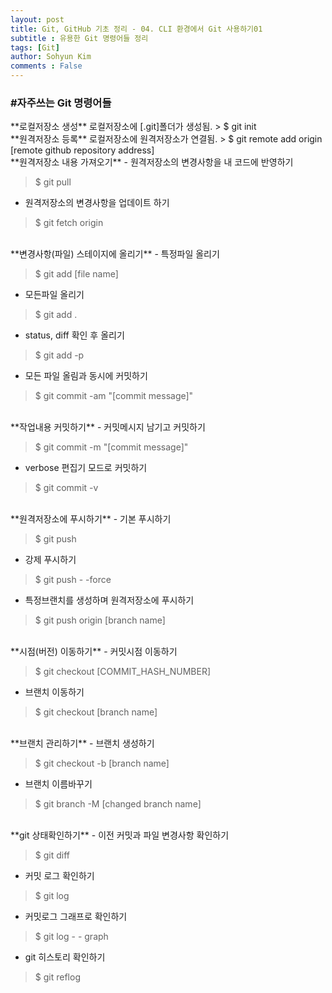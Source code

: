 ```yaml
---
layout: post
title: Git, GitHub 기초 정리 - 04. CLI 환경에서 Git 사용하기01
subtitle : 유용한 Git 명령어들 정리
tags: [Git]
author: Sohyun Kim
comments : False
---
```


<h3>#자주쓰는 Git 명령어들</h3>
**로컬저장소 생성**   
로컬저장소에 [.git]폴더가 생성됨.   
> $ git init   
   
<br>
**원격저장소 등록**   
로컬저장소에 원격저장소가 연결됨.   
> $ git remote add origin [remote github repository address]   
   
<br>
**원격저장소 내용 가져오기**   
- 원격저장소의 변경사항을 내 코드에 반영하기   
   
> $ git pull
   
- 원격저장소의 변경사항을 업데이트 하기   
   
> $ git fetch origin   

<br>
**변경사항(파일) 스테이지에 올리기**   
- 특정파일 올리기   
   
> $ git add [file name]   
   
- 모든파일 올리기   
   
> $ git add .   
   
- status, diff 확인 후 올리기   
   
> $ git add -p   
   
- 모든 파일 올림과 동시에 커밋하기   
   
> $ git commit -am "[commit message]"     
   
   
<br>
**작업내용 커밋하기**   
- 커밋메시지 남기고 커밋하기   
   
> $ git commit -m "[commit message]"   
   
- verbose 편집기 모드로 커밋하기   
   
> $ git commit -v   
   
<br>
**원격저장소에 푸시하기**   
- 기본 푸시하기   
   
> $ git push   
   
- 강제 푸시하기   
   
> $ git push - -force   
   
- 특정브랜치를 생성하며 원격저장소에 푸시하기   
   
> $ git push origin [branch name]   
   
<br>
**시점(버전) 이동하기**   
- 커밋시점 이동하기   
   
> $ git checkout [COMMIT_HASH_NUMBER]   
   
- 브랜치 이동하기   
   
> $ git checkout [branch name]
   
<br>
**브랜치 관리하기**   
- 브랜치 생성하기   
   
> $ git checkout -b [branch name]   
   
- 브랜치 이름바꾸기   
   
> $ git branch -M [changed branch name]   

<br>
**git 상태확인하기**   
- 이전 커밋과 파일 변경사항 확인하기   
   
> $ git diff   
   
- 커밋 로그 확인하기   
   
> $ git log   
   
- 커밋로그 그래프로 확인하기   
   
> $ git log - - graph   
   
- git 히스토리 확인하기   
   
> $ git reflog